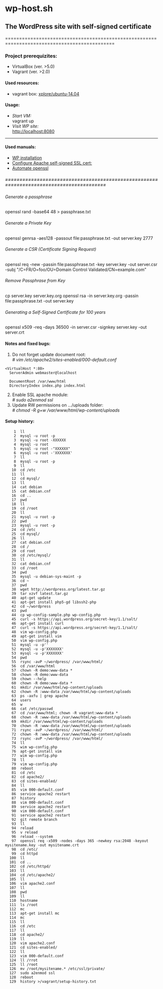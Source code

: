 # wp-host.sh
##  The WordPress site with self-signed certificate
=============================================================================================


### Project prerequizites:
- VirtualBox (ver. >5.0)
- Vagrant (ver. >2.0)

#### Used resources:
- vagrant box: [xplore/ubuntu-14.04](https://app.vagrantup.com/xplore/boxes/ubuntu-14.04)
  
#### Usage:
- _Start VM:_    
   vagrant up  
- _Visit WP site:_  
   [http://localhost:8080](http://localhost:8080)
----------------------------------------------------------------------------------------------

#### Used manuals:
- [WP installation](https://www.digitalocean.com/community/tutorials/how-to-install-wordpress-on-ubuntu-14-04)  
- [Configure Apache self-signed SSL cert:](https://www.sslshopper.com/article-how-to-create-and-install-an-apache-self-signed-certificate.html)  
- [Automate openssl](https://www.shellhacks.com/create-csr-openssl-without-prompt-non-interactive/)  

##### ========================================================================================
###### Generate a passphrase
openssl rand -base64 48 > passphrase.txt

###### Generate a Private Key
openssl genrsa -aes128 -passout file:passphrase.txt -out server.key 2777

###### Generate a CSR (Certificate Signing Request)
openssl req -new -passin file:passphrase.txt -key server.key -out server.csr \
-subj "/C=FR/O=foo/OU=Domain Control Validated/CN=example.com"

###### Remove Passphrase from Key
cp server.key server.key.org
openssl rsa -in server.key.org -passin file:passphrase.txt -out server.key

###### Generating a Self-Signed Certificate for 100 years
openssl x509 -req -days 36500 -in server.csr -signkey server.key -out server.crt

#### Notes and fixed bugs:
1. Do not forget update document root:  
   _# vim /etc/apache2/sites-enabled/000-default.conf_  
```
<VirtualHost *:80>
  ServerAdmin webmaster@localhost

  DocumentRoot /var/www/html  
  DirectoryIndex index.php index.html  
```  
2. Enable SSL apache module:  
   _# sudo a2enmod ssl_
3. Update RW permissions on .../uploads folder:  
   _# chmod -R g+w /var/www/html/wp-content/uploads_


#### Setup history:  
```
    1  ll
    2  mysql -u root -p
    3  mysql -u root -XXXXXX
    4  mysql -u root 
    5  mysql -u root -"XXXXXX"
    6  mysql -u root -'XXXXXXX'
    7  ll
    8  mysql -u root -p
    9  ll
   10  cd /etc
   11  ll
   12  cd mysql/
   13  ll
   14  cat debian
   15  cat debian.cnf 
   16  cd ..
   17  pwd
   18  ll
   19  cd /root
   20  ll
   21  mysql -u root -p
   22  pwd
   23  mysql -u root -p
   24  cd /etc
   25  cd mysql/
   26  ll
   27  cat debian.cnf 
   28  cd /
   29  cd root
   30  cd /etc/mysql/
   31  ll
   32  cat debian.cnf 
   33  cd /root
   34  pwd
   35  mysql -u debian-sys-maint -p
   36  cd ~
   37  pwd
   38  wget http://wordpress.org/latest.tar.gz
   39  tar xzvf latest.tar.gz
   40  apt-get update
   41  apt-get install php5-gd libssh2-php
   42  cd ~/wordpress
   43  pwd
   44  cp wp-config-sample.php wp-config.php
   45  curl -s https://api.wordpress.org/secret-key/1.1/salt/
   46  apt-get install curl
   47  curl -s https://api.wordpress.org/secret-key/1.1/salt/
   48  vim wp-config.php
   49  apt-get install vim
   50  vim wp-config.php
   51  mysql -u -p''
   52  mysql -u -p'XXXXXXX'
   53  mysql -u -p'XXXXXXX'
   54  pwd
   55  rsync -avP ~/wordpress/ /var/www/html/
   56  cd /var/www/html
   57  chown -R demo:www-data *
   58  chown -R demo:www-data 
   59  chown --help
   60  chown -R demo:www-data *
   61  mkdir /var/www/html/wp-content/uploads
   62  chown -R :www-data /var/www/html/wp-content/uploads
   63  ps -axfu | grep apache
   64  users
   65  w
   66  cat /etc/passwd
   67  cd /var/www/html; chown -R vagrant:www-data *
   68  chown -R :www-data /var/www/html/wp-content/uploads
   69  mkdir /var/www/html/wp-content/uploads
   70  chown -R :www-data /var/www/html/wp-content/uploads
   71  rsync -avP ~/wordpress/ /var/www/html/ 
   72  chown -R :www-data /var/www/html/wp-content/uploads
   73  rsync -avP ~/wordpress/ /var/www/html/
   74  ll
   75  wim wp-config.php
   76  apt-get install vim
   77  wim wp-config.php
   78  ll
   79  vim wp-config.php
   80  reboot
   81  cd /etc
   82  cd apache2/
   83  cd sites-enabled/
   84  ll
   85  vim 000-default.conf 
   86  service apache2 restart 
   87  history
   88  vim 000-default.conf 
   89  service apache2 restart 
   90  vim 000-default.conf 
   91  service apache2 restart 
   92  git remote branch
   93  ll
   94  reload
   95  v reload
   96  reload --system 
   97  openssl req -x509 -nodes -days 365 -newkey rsa:2048 -keyout mysitename.key -out mysitename.crt
   98  cd /etc/
   99  cd httpd
  100  ll
  101  cd ..
  102  cd /etc/httpd/
  103  ll
  104  cd /etc/apache2/
  105  ll
  106  vim apache2.conf 
  107  ll
  108  pwd
  109  ll
  110  hostname
  111  ls /root
  112  mc
  113  apt-get install mc
  114  mc
  115  ll
  116  cd /etc
  117  ll
  118  cd apache2/
  119  ll
  120  vim apache2.conf 
  121  cd sites-enabled/
  122  ll
  123  vim 000-default.conf 
  124  ll /rrot
  125  ll /root
  126  mv /root/mysitename.* /etc/ssl/private/
  127  sudo a2enmod ssl
  128  reboot
  129  history >/vagrant/setup-history.txt
```
